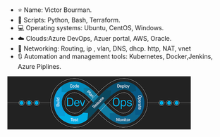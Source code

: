- ⭐ Name: Victor Bourman.
- 🔧 Scripts: Python, Bash, Terraform.
- 💻 Operating systems: Ubuntu, CentOS, Windows.
- ☁️ Clouds:Azure DevOps, Azuer portal, AWS, Oracle.
- 📡 Networking: Routing, ip , vlan, DNS, dhcp. http, NAT, vnet 
- 🔃 Automation and management tools: Kubernetes, Docker,Jenkins, Azure Piplines.


![I am GitHub Readme Generator's creator](https://github.com/bourman/bourman/blob/main/images.png?raw=true)
<!---
bourman/bourman is a ✨ special ✨ repository because its `README.md` (this file) appears on your GitHub profile.
You can click the Preview link to take a look at your changes.
--->
